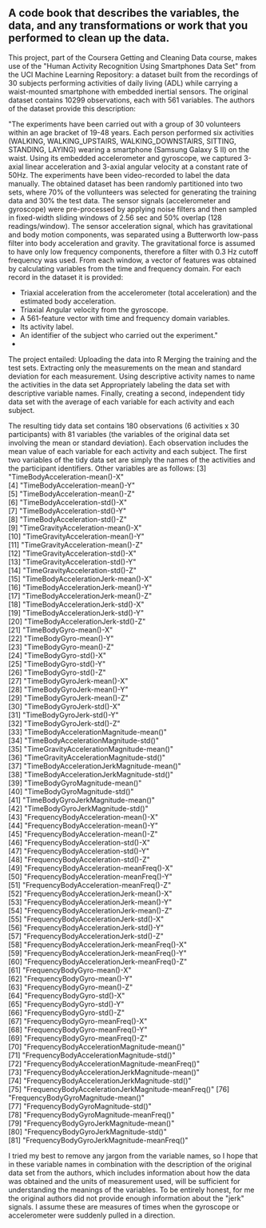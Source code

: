## A code book that describes the variables, the data, and any transformations or work that you performed to clean up the data.
This project, part of the Coursera Getting and Cleaning Data course, makes use of the "Human Activity Recognition Using Smartphones Data Set" from the UCI Machine Learning Repository: a dataset built from the recordings of 30 subjects performing activities of daily living (ADL) while carrying a waist-mounted smartphone with embedded inertial sensors. 
The original dataset contains 10299 observations, each with 561 variables. The authors of the dataset provide this description:

"The experiments have been carried out with a group of 30 volunteers within an age bracket of 19-48 years. Each person performed six activities (WALKING, WALKING_UPSTAIRS, WALKING_DOWNSTAIRS, SITTING, STANDING, LAYING) wearing a smartphone (Samsung Galaxy S II) on the waist. Using its embedded accelerometer and gyroscope, we captured 3-axial linear acceleration and 3-axial angular velocity at a constant rate of 50Hz. The experiments have been video-recorded to label the data manually. The obtained dataset has been randomly partitioned into two sets, where 70% of the vollunteers was selected for generating the training data and 30% the test data. 
The sensor signals (accelerometer and gyroscope) were pre-processed by applying noise filters and then sampled in fixed-width sliding windows of 2.56 sec and 50% overlap (128 readings/window). The sensor acceleration signal, which has gravitational and body motion components, was separated using a Butterworth low-pass filter into body acceleration and gravity. The gravitational force is assumed to have only low frequency components, therefore a filter with 0.3 Hz cutoff frequency was used. From each window, a vector of features was obtained by calculating variables from the time and frequency domain.
For each record in the dataset it is provided: 
- Triaxial acceleration from the accelerometer (total acceleration) and the estimated body acceleration. 
- Triaxial Angular velocity from the gyroscope. 
- A 561-feature vector with time and frequency domain variables. 
- Its activity label. 
- An identifier of the subject who carried out the experiment."
- 
The project entailed: 
Uploading the data into R
Merging the training and the test sets.
Extracting only the measurements on the mean and standard deviation for each measurement.
Using descriptive activity names to name the activities in the data set
Appropriately labeling the data set with descriptive variable names. 
Finally, creating a second, independent tidy data set with the average of each variable for each activity and each subject.

The resulting tidy data set contains 180 observations (6 activities x 30 participants) with 81 variables (the variables of the original data set involving the mean or standard deviation). Each observation includes the mean value of each variable for each activity and each subject. The first two variables of the tidy data set are simply the names of the activities and the participant identifiers. Other variables are as follows:
 [3] "TimeBodyAcceleration-mean()-X"                    
 [4] "TimeBodyAcceleration-mean()-Y"                    
 [5] "TimeBodyAcceleration-mean()-Z"                    
 [6] "TimeBodyAcceleration-std()-X"                     
 [7] "TimeBodyAcceleration-std()-Y"                     
 [8] "TimeBodyAcceleration-std()-Z"                     
 [9] "TimeGravityAcceleration-mean()-X"                 
[10] "TimeGravityAcceleration-mean()-Y"                 
[11] "TimeGravityAcceleration-mean()-Z"                 
[12] "TimeGravityAcceleration-std()-X"                  
[13] "TimeGravityAcceleration-std()-Y"                  
[14] "TimeGravityAcceleration-std()-Z"                  
[15] "TimeBodyAccelerationJerk-mean()-X"                
[16] "TimeBodyAccelerationJerk-mean()-Y"                
[17] "TimeBodyAccelerationJerk-mean()-Z"                
[18] "TimeBodyAccelerationJerk-std()-X"                 
[19] "TimeBodyAccelerationJerk-std()-Y"                 
[20] "TimeBodyAccelerationJerk-std()-Z"                 
[21] "TimeBodyGyro-mean()-X"                            
[22] "TimeBodyGyro-mean()-Y"                            
[23] "TimeBodyGyro-mean()-Z"                            
[24] "TimeBodyGyro-std()-X"                             
[25] "TimeBodyGyro-std()-Y"                             
[26] "TimeBodyGyro-std()-Z"                             
[27] "TimeBodyGyroJerk-mean()-X"                        
[28] "TimeBodyGyroJerk-mean()-Y"                        
[29] "TimeBodyGyroJerk-mean()-Z"                        
[30] "TimeBodyGyroJerk-std()-X"                         
[31] "TimeBodyGyroJerk-std()-Y"                         
[32] "TimeBodyGyroJerk-std()-Z"                         
[33] "TimeBodyAccelerationMagnitude-mean()"             
[34] "TimeBodyAccelerationMagnitude-std()"              
[35] "TimeGravityAccelerationMagnitude-mean()"          
[36] "TimeGravityAccelerationMagnitude-std()"           
[37] "TimeBodyAccelerationJerkMagnitude-mean()"         
[38] "TimeBodyAccelerationJerkMagnitude-std()"          
[39] "TimeBodyGyroMagnitude-mean()"                     
[40] "TimeBodyGyroMagnitude-std()"                      
[41] "TimeBodyGyroJerkMagnitude-mean()"                 
[42] "TimeBodyGyroJerkMagnitude-std()"                  
[43] "FrequencyBodyAcceleration-mean()-X"               
[44] "FrequencyBodyAcceleration-mean()-Y"               
[45] "FrequencyBodyAcceleration-mean()-Z"               
[46] "FrequencyBodyAcceleration-std()-X"                
[47] "FrequencyBodyAcceleration-std()-Y"                
[48] "FrequencyBodyAcceleration-std()-Z"                
[49] "FrequencyBodyAcceleration-meanFreq()-X"           
[50] "FrequencyBodyAcceleration-meanFreq()-Y"           
[51] "FrequencyBodyAcceleration-meanFreq()-Z"           
[52] "FrequencyBodyAccelerationJerk-mean()-X"           
[53] "FrequencyBodyAccelerationJerk-mean()-Y"           
[54] "FrequencyBodyAccelerationJerk-mean()-Z"           
[55] "FrequencyBodyAccelerationJerk-std()-X"            
[56] "FrequencyBodyAccelerationJerk-std()-Y"            
[57] "FrequencyBodyAccelerationJerk-std()-Z"            
[58] "FrequencyBodyAccelerationJerk-meanFreq()-X"       
[59] "FrequencyBodyAccelerationJerk-meanFreq()-Y"       
[60] "FrequencyBodyAccelerationJerk-meanFreq()-Z"       
[61] "FrequencyBodyGyro-mean()-X"                       
[62] "FrequencyBodyGyro-mean()-Y"                       
[63] "FrequencyBodyGyro-mean()-Z"                       
[64] "FrequencyBodyGyro-std()-X"                        
[65] "FrequencyBodyGyro-std()-Y"                        
[66] "FrequencyBodyGyro-std()-Z"                        
[67] "FrequencyBodyGyro-meanFreq()-X"                   
[68] "FrequencyBodyGyro-meanFreq()-Y"                   
[69] "FrequencyBodyGyro-meanFreq()-Z"                   
[70] "FrequencyBodyAccelerationMagnitude-mean()"        
[71] "FrequencyBodyAccelerationMagnitude-std()"         
[72] "FrequencyBodyAccelerationMagnitude-meanFreq()"    
[73] "FrequencyBodyAccelerationJerkMagnitude-mean()"    
[74] "FrequencyBodyAccelerationJerkMagnitude-std()"     
[75] "FrequencyBodyAccelerationJerkMagnitude-meanFreq()"
[76] "FrequencyBodyGyroMagnitude-mean()"                
[77] "FrequencyBodyGyroMagnitude-std()"                 
[78] "FrequencyBodyGyroMagnitude-meanFreq()"            
[79] "FrequencyBodyGyroJerkMagnitude-mean()"            
[80] "FrequencyBodyGyroJerkMagnitude-std()"             
[81] "FrequencyBodyGyroJerkMagnitude-meanFreq()"

I tried my best to remove any jargon from the variable names, so I hope that in these variable names in combination with the description of the original data set from the authors, which includes information about how the data was obtained and the units of measurement used, will be sufficient for understanding the meanings of the variables. To be entirely honest, for me the original authors did not provide enough information about the "jerk" signals. I assume these are measures of times when the gyroscope or accelerometer were suddenly pulled in a direction.
